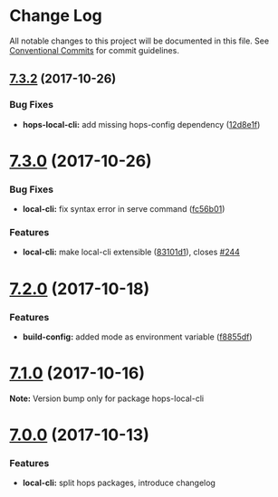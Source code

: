 # Change Log

All notable changes to this project will be documented in this file.
See [Conventional Commits](https://conventionalcommits.org) for commit guidelines.

<a name="7.3.2"></a>
## [7.3.2](https://github.com/xing/hops/compare/v7.3.1...v7.3.2) (2017-10-26)


### Bug Fixes

* **hops-local-cli:** add missing hops-config dependency ([12d8e1f](https://github.com/xing/hops/commit/12d8e1f))




<a name="7.3.0"></a>
# [7.3.0](https://github.com/xing/hops/compare/v7.2.0...v7.3.0) (2017-10-26)


### Bug Fixes

* **local-cli:** fix syntax error in serve command ([fc56b01](https://github.com/xing/hops/commit/fc56b01))


### Features

* **local-cli:** make local-cli extensible ([83101d1](https://github.com/xing/hops/commit/83101d1)), closes [#244](https://github.com/xing/hops/issues/244)




<a name="7.2.0"></a>
# [7.2.0](https://github.com/xing/hops/compare/v7.1.0...v7.2.0) (2017-10-18)


### Features

* **build-config:** added mode as environment variable ([f8855df](https://github.com/xing/hops/commit/f8855df))




<a name="7.1.0"></a>
# [7.1.0](https://github.com/xing/hops/compare/v7.0.0...v7.1.0) (2017-10-16)




**Note:** Version bump only for package hops-local-cli

<a name="7.0.0"></a>
# [7.0.0](https://github.com/xing/hops/compare/v6.2.8...v7.0.0) (2017-10-13)


### Features

* **local-cli:** split hops packages, introduce changelog
